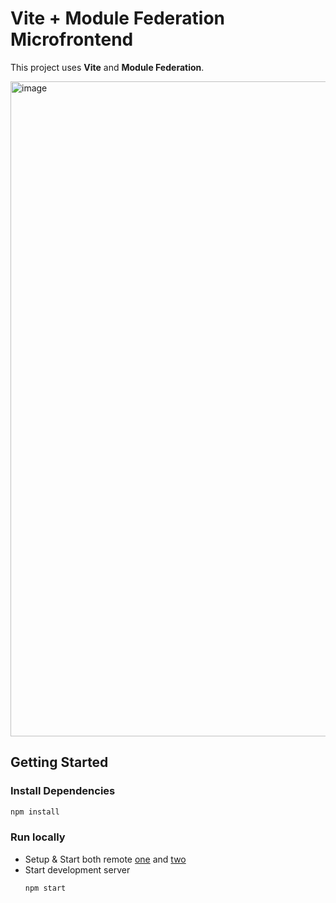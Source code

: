 # Vite + Module Federation Microfrontend

This project uses **Vite** and **Module Federation**.

<img width="1920" height="1048" alt="image" src="https://github.com/user-attachments/assets/995aa19e-c1b8-46d4-bd0a-58d37ce58d61" />

## Getting Started

### Install Dependencies

```bash
npm install
```

### Run locally

- Setup & Start both remote [one](./rmtone/README.md) and [two](./rmttwo/README.md)
- Start development server 
  ```bash
  npm start
  ```
